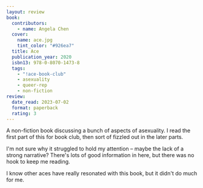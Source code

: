 ```yaml
---
layout: review
book:
  contributors:
    - name: Angela Chen
  cover:
    name: ace.jpg
    tint_color: "#926ea7"
  title: Ace
  publication_year: 2020
  isbn13: 978-0-8070-1473-8
  tags:
    - "!ace-book-club"
    - asexuality
    - queer-rep
    - non-fiction
review:
  date_read: 2023-07-02
  format: paperback
  rating: 3
---
```


A non-fiction book discussing a bunch of aspects of asexuality.
I read the first part of this for book club, then sort of fizzled out in the later parts.

I'm not sure why it struggled to hold my attention – maybe the lack of a strong narrative?
There's lots of good information in here, but there was no hook to keep me reading.

I know other aces have really resonated with this book, but it didn't do much for me.

